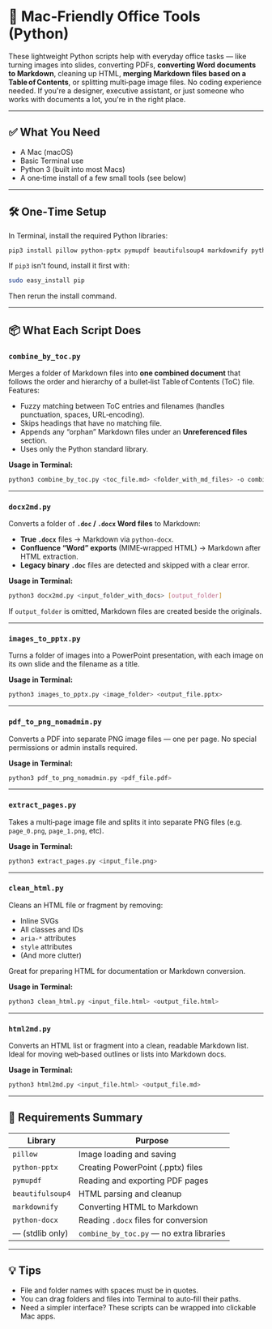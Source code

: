 # 🧰 Mac‑Friendly Office Tools (Python)

These lightweight Python scripts help with everyday office tasks — like turning images into slides, converting PDFs, **converting Word documents to Markdown**, cleaning up HTML, **merging Markdown files based on a Table of Contents**, or splitting multi‑page image files. No coding experience needed. If you're a designer, executive assistant, or just someone who works with documents a lot, you're in the right place.

---

## ✅ What You Need

- A Mac (macOS)
- Basic Terminal use
- Python 3 (built into most Macs)
- A one‑time install of a few small tools (see below)

---

## 🛠️ One‑Time Setup

In Terminal, install the required Python libraries:

```bash
pip3 install pillow python-pptx pymupdf beautifulsoup4 markdownify python-docx
```

If `pip3` isn't found, install it first with:

```bash
sudo easy_install pip
```

Then rerun the install command.

---

## 📦 What Each Script Does

### `combine_by_toc.py`

Merges a folder of Markdown files into **one combined document** that follows the order and hierarchy of a bullet‑list Table of Contents (ToC) file.  
Features:

- Fuzzy matching between ToC entries and filenames (handles punctuation, spaces, URL‑encoding).  
- Skips headings that have no matching file.  
- Appends any “orphan” Markdown files under an **Unreferenced files** section.  
- Uses only the Python standard library.

**Usage in Terminal:**

```bash
python3 combine_by_toc.py <toc_file.md> <folder_with_md_files> -o combined.md
```

---

### `docx2md.py`

Converts a folder of **`.doc` / `.docx` Word files** to Markdown:

- **True `.docx`** files → Markdown via `python-docx`.
- **Confluence “Word” exports** (MIME‑wrapped HTML) → Markdown after HTML extraction.
- **Legacy binary `.doc`** files are detected and skipped with a clear error.

**Usage in Terminal:**

```bash
python3 docx2md.py <input_folder_with_docs> [output_folder]
```

If `output_folder` is omitted, Markdown files are created beside the originals.

---

### `images_to_pptx.py`

Turns a folder of images into a PowerPoint presentation, with each image on its own slide and the filename as a title.

**Usage in Terminal:**

```bash
python3 images_to_pptx.py <image_folder> <output_file.pptx>
```

---

### `pdf_to_png_nomadmin.py`

Converts a PDF into separate PNG image files — one per page. No special permissions or admin installs required.

**Usage in Terminal:**

```bash
python3 pdf_to_png_nomadmin.py <pdf_file.pdf>
```

---

### `extract_pages.py`

Takes a multi‑page image file and splits it into separate PNG files (e.g. `page_0.png`, `page_1.png`, etc).

**Usage in Terminal:**

```bash
python3 extract_pages.py <input_file.png>
```

---

### `clean_html.py`

Cleans an HTML file or fragment by removing:

- Inline SVGs  
- All classes and IDs  
- `aria-*` attributes  
- `style` attributes  
- (And more clutter)

Great for preparing HTML for documentation or Markdown conversion.

**Usage in Terminal:**

```bash
python3 clean_html.py <input_file.html> <output_file.html>
```

---

### `html2md.py`

Converts an HTML list or fragment into a clean, readable Markdown list. Ideal for moving web‑based outlines or lists into Markdown docs.

**Usage in Terminal:**

```bash
python3 html2md.py <input_file.html> <output_file.md>
```

---

## 🔧 Requirements Summary

| Library          | Purpose                                   |
|------------------|-------------------------------------------|
| `pillow`         | Image loading and saving                  |
| `python-pptx`    | Creating PowerPoint (.pptx) files         |
| `pymupdf`        | Reading and exporting PDF pages           |
| `beautifulsoup4` | HTML parsing and cleanup                  |
| `markdownify`    | Converting HTML to Markdown               |
| `python-docx`    | Reading `.docx` files for conversion      |
| — (stdlib only)  | `combine_by_toc.py` — no extra libraries  |

---

## 💡 Tips

- File and folder names with spaces must be in quotes.
- You can drag folders and files into Terminal to auto‑fill their paths.
- Need a simpler interface? These scripts can be wrapped into clickable Mac apps.
